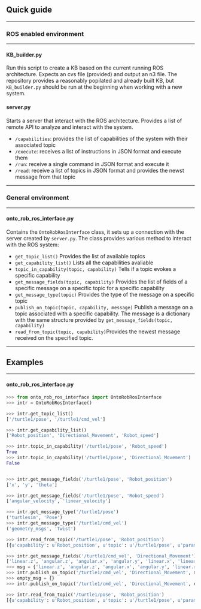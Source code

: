 ## Quick guide

***

### ROS enabled environment

***

#### KB_builder.py
Run this script to create a KB based on the current running ROS architecture. Expects an cvs file (provided) and output an n3 file.
The repository provides a reasonably popilated and already built KB, but `KB_builder.py` should be run at the beginning when working with a new system.

#### server.py
Starts a server that interact with the ROS architecture. Provides a list of remote API to analyze and interact with the system.

- `/capabilities`: provides the list of capabilities of the system with their associated topic
- `/execute`: receives a list of instructions in JSON format and execute them
- `/run`: receive a single command in JSON format and execute it
- `/read`: receive a list of topics in JSON format and provides the newst message from that topic

***

### General environment

***
#### onto_rob_ros_interface.py
Contains the `OntoRobRosInterface` class, it sets up a connection with the server created by `server.py`. The class provides various method to interact with the ROS system:

- `get_topic_list()` Provides the list of available topics
- `get_capability_list()` Lists all the capabilities avaliable
- `topic_in_capability(topic, capability)` Tells if a topic evokes a specific capability
- `get_message_fields(topic, capability)` Provides the list of fields of a specific message on a specific topic for a specific capability
- `get_message_type(topic)` Provides the type of the message on a specific topic
- `publish_on_topic(topic, capability, message)` Publish a message on a topic associated with a specific capability. The message is a dictionary with the same structure provided by `get_message_fields(topic, capability)`
- `read_from_topic(topic, capability)`Provides the newest message received on the specified topic.


***

## Examples

***
####

#### onto_rob_ros_interface.py

```python
>>> from onto_rob_ros_interface import OntoRobRosInterface
>>> intr = OntoRobRosInterface()

>>> intr.get_topic_list()
['/turtle1/pose', '/turtle1/cmd_vel']

>>> intr.get_capability_list()
['Robot_position', 'Directional_Movement', 'Robot_speed']

>>> intr.topic_in_capability('/turtle1/pose', 'Robot_speed')
True
>>> intr.topic_in_capability('/turtle1/pose', 'Directional_Movement')
False


>>> intr.get_message_fields('/turtle1/pose', 'Robot_position')
['x', 'y', 'theta']

>>> intr.get_message_fields('/turtle1/pose', 'Robot_speed')
['angular_velocity', 'linear_velocity']

>>> intr.get_message_type('/turtle1/pose')
('turtlesim', 'Pose')
>>> intr.get_message_type('/turtle1/cmd_vel')
('geometry_msgs', 'Twist')

>>> intr.read_from_topic('/turtle1/pose', 'Robot_position')
[{u'capability': u'Robot_position', u'topic': u'/turtle1/pose', u'parameters': {u'y': 5.544444561004639, u'theta': 0.0, u'linear_velocity': 0.0, u'x': 5.544444561004639, u'angular_velocity': 0.0}}]

>>> intr.get_message_fields('/turtle1/cmd_vel', 'Directional_Movement')
['linear.z', 'angular.z', 'angular.x', 'angular.y', 'linear.x', 'linear.y']
>>> msg = {'linear.z', 'angular.z', 'angular.x', 'angular.y', 'linear.x', 'linear.y'}
>>> intr.publish_on_topic('/turtle1/cmd_vel', 'Directional_Movement', msg)
>>> empty_msg = {}
>>> intr.publish_on_topic('/turtle1/cmd_vel', 'Directional_Movement', empty_msg)

>>> intr.read_from_topic('/turtle1/pose', 'Robot_position')
[{u'capability': u'Robot_position', u'topic': u'/turtle1/pose', u'parameters': {u'y': 5.796990871429443, u'theta': 0.5040000081062317, u'linear_velocity': 0.0, u'x': 6.509308815002441, u'angular_velocity': 0.0}}]
```
